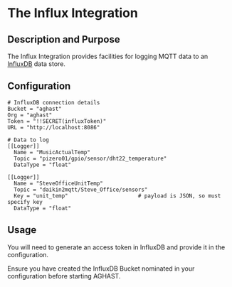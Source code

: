 # The Influx Integration
## Description and Purpose

The Influx Integration provides facilities for logging MQTT data to an [InfluxDB](https://www.influxdata.com/) data store.

## Configuration

```
# InfluxDB connection details
Bucket = "aghast"
Org = "aghast"
Token = "!!SECRET(influxToken)"
URL = "http://localhost:8086"

# Data to log
[[Logger]]  
  Name = "MusicActualTemp" 
  Topic = "pizero01/gpio/sensor/dht22_temperature"
  DataType = "float"     

[[Logger]]
  Name = "SteveOfficeUnitTemp"       
  Topic = "daikin2mqtt/Steve_Office/sensors"
  Key = "unit_temp"                      # payload is JSON, so must specify key
  DataType = "float"
```

## Usage
You will need to generate an access token in InfluxDB and provide it in the configuration.

Ensure you have created the InfluxDB Bucket nominated in your configuration before starting AGHAST.
